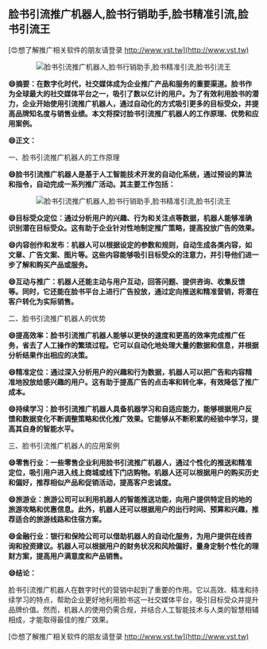 ## **脸书引流推广机器人,脸书行销助手,脸书精准引流,脸书引流王**

[😍想了解推广相关软件的朋友请登录 http://www.vst.tw](http://www.vst.tw)

 <center><img src="https://vst.tw/MP4/tuiguang/png/6.png" alt="脸书引流推广机器人,脸书行销助手,脸书精准引流,脸书引流王"></center>

**😄摘要：在数字化时代，社交媒体成为企业推广产品和服务的重要渠道。脸书作为全球最大的社交媒体平台之一，吸引了数以亿计的用户。为了有效利用脸书的潜力，企业开始使用引流推广机器人，通过自动化的方式吸引更多的目标受众，并提高品牌知名度与销售业绩。本文将探讨脸书引流推广机器人的工作原理、优势和应用案例。**

**😄正文：**

一、脸书引流推广机器人的工作原理

**😄脸书引流推广机器人是基于人工智能技术开发的自动化系统，通过预设的算法和指令，自动完成一系列推广活动。其主要工作包括：**

 <center><img src="https://vst.tw/MP4/tuiguang/png/8.png" alt="脸书引流推广机器人,脸书行销助手,脸书精准引流,脸书引流王"></center>

**😄目标受众定位：通过分析用户的兴趣、行为和关注点等数据，机器人能够准确识别潜在目标受众。这有助于企业针对性地制定推广策略，提高投放广告的效果。**

**😄内容创作和发布：机器人可以根据设定的参数和规则，自动生成各类内容，如文章、广告文案、图片等。这些内容能够吸引目标受众的注意力，并引导他们进一步了解和购买产品或服务。**

**😄互动与推广：机器人还能主动与用户互动，回答问题、提供咨询、收集反馈等。同时，它还能在脸书平台上进行广告投放，通过定向推送和精准营销，将潜在客户转化为实际销售。**

二、脸书引流推广机器人的优势

**😄提高效率：脸书引流推广机器人能够以更快的速度和更高的效率完成推广任务，省去了人工操作的繁琐过程。它可以自动化地处理大量的数据和信息，并根据分析结果作出相应的决策。**

**😄精准定位：通过深入分析用户的兴趣和行为数据，机器人可以把广告和内容精准地投放给感兴趣的用户。这有助于提高广告的点击率和转化率，有效降低了推广成本。**

**😄持续学习：脸书引流推广机器人具备机器学习和自适应能力，能够根据用户反馈和数据变化不断调整策略和优化推广效果。它能够从不断积累的经验中学习，提高其自身的智能水平。**

三、脸书引流推广机器人的应用案例

**😄零售行业：一些零售企业利用脸书引流推广机器人，通过个性化的推送和精准定位，吸引用户进入线上商城或线下门店购物。机器人还可以根据用户的购买历史和偏好，推荐相似产品和促销活动，提高客户忠诚度。**

**😄旅游业：旅游公司可以利用机器人的智能推送功能，向用户提供特定目的地的旅游攻略和优惠信息。此外，机器人还可以根据用户的出行时间、预算和兴趣，推荐适合的旅游线路和住宿方案。**

**😄金融行业：银行和保险公司可以借助机器人的自动化服务，为用户提供在线咨询和投资建议。机器人可以根据用户的财务状况和风险偏好，量身定制个性化的理财方案，提高用户满意度和产品销售。**

**😄结论：**

脸书引流推广机器人在数字时代的营销中起到了重要的作用。它以高效、精准和持续学习的特点，帮助企业更好地利用脸书这一社交媒体平台，吸引目标受众并提升品牌价值。然而，机器人的使用仍需合规，并结合人工智能技术与人类的智慧相辅相成，才能取得最佳的推广效果。

[😍想了解推广相关软件的朋友请登录 http://www.vst.tw](http://www.vst.tw)



